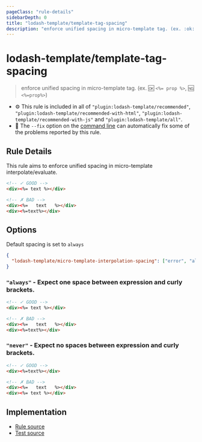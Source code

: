 ```yaml
---
pageClass: "rule-details"
sidebarDepth: 0
title: "lodash-template/template-tag-spacing"
description: "enforce unified spacing in micro-template tag. (ex. :ok: `<%= prop %>`, :ng: `<%=prop%>`)"
---
```

# lodash-template/template-tag-spacing
> enforce unified spacing in micro-template tag. (ex. :ok: `<%= prop %>`, :ng: `<%=prop%>`)

- :gear: This rule is included in all of `"plugin:lodash-template/recommended"`, `"plugin:lodash-template/recommended-with-html"`, `"plugin:lodash-template/recommended-with-js"` and `"plugin:lodash-template/all"`.
- :wrench: The `--fix` option on the [command line](https://eslint.org/docs/user-guide/command-line-interface#fixing-problems) can automatically fix some of the problems reported by this rule.

## Rule Details

This rule aims to enforce unified spacing in micro-template interpolate/evaluate.

<eslint-code-block fix :rules="{'lodash-template/template-tag-spacing': ['error']}">

```html
<!-- ✓ GOOD -->
<div><%= text %></div>

<!-- ✗ BAD -->
<div><%=   text   %></div>
<div><%=text%></div>
```

</eslint-code-block>

## Options

Default spacing is set to `always`


```json
{
  "lodash-template/micro-template-interpolation-spacing": ["error", "always" | "never"]
}
```

### `"always"` - Expect one space between expression and curly brackets.

<eslint-code-block fix :rules="{'lodash-template/template-tag-spacing': ['error', 'always']}">

```html
<!-- ✓ GOOD -->
<div><%= text %></div>

<!-- ✗ BAD -->
<div><%=   text   %></div>
<div><%=text%></div>
```

</eslint-code-block>

### `"never"` - Expect no spaces between expression and curly brackets.

<eslint-code-block fix :rules="{'lodash-template/template-tag-spacing': ['error', 'never']}">

```html
<!-- ✓ GOOD -->
<div><%=text%></div>

<!-- ✗ BAD -->
<div><%=   text   %></div>
<div><%= text %></div>
```

</eslint-code-block>

## Implementation

- [Rule source](https://github.com/ota-meshi/eslint-plugin-lodash-template/blob/master/lib/rules/template-tag-spacing.js)
- [Test source](https://github.com/ota-meshi/eslint-plugin-lodash-template/blob/master/tests/lib/rules/template-tag-spacing.js)
